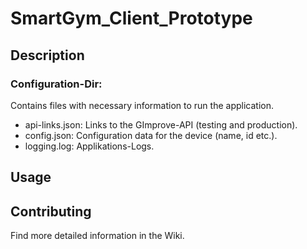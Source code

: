 # SmartGym_Client_Prototype

## Description

### Configuration-Dir: 
Contains files with necessary information to run the application.

* api-links.json: Links to the GImprove-API (testing and production).
* config.json: Configuration data for the device (name, id etc.).
* logging.log: Applikations-Logs.

## Usage

## Contributing

Find more detailed information in the Wiki.
